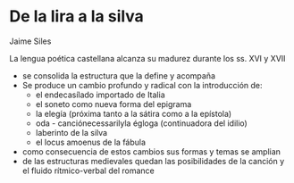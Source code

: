 # De la lira a la silva
Jaime Siles

La lengua poética castellana alcanza su madurez durante los ss. XVI y XVII
- se consolida la estructura que la define y acompaña
- Se produce un cambio profundo y radical con la introducción de:
  - el endecasílado importado de Italia
  - el soneto como nueva forma del epigrama
  - la elegía (próxima tanto a la sátira como a la epístola)
  - oda - canciónecessarilyla égloga (continuadora del idilio)
  - laberinto de la silva
  - el locus amoenus de la fábula
- como consecuencia de estos cambios sus formas y temas se amplian
- de las estructuras medievales quedan las posibilidades de la canción y el fluido rítmico-verbal del romance